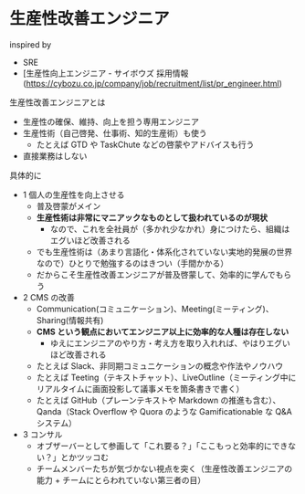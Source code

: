 # 生産性改善エンジニア
inspired by

- SRE
- [生産性向上エンジニア - サイボウズ 採用情報(https://cybozu.co.jp/company/job/recruitment/list/pr_engineer.html)

生産性改善エンジニアとは

- 生産性の確保、維持、向上を担う専用エンジニア
- 生産性術（自己啓発、仕事術、知的生産術）も使う
  - たとえば GTD や TaskChute などの啓蒙やアドバイスも行う
- 直接業務はしない

具体的に

- 1 個人の生産性を向上させる
  - 普及啓蒙がメイン
  - **生産性術は非常にマニアックなものとして扱われているのが現状**
    - なので、これを全社員が（多かれ少なかれ）身につけたら、組織はエグいほど改善される
  - でも生産性術は（あまり言語化・体系化されていない実地的発展の世界なので）ひとりで勉強するのはきつい（手間かかる）
  - だからこそ生産性改善エンジニアが普及啓蒙して、効率的に学んでもらう
- 2 CMS の改善
  - Communication(コミュニケーション)、Meeting(ミーティング)、Sharing(情報共有)
  - **CMS という観点においてエンジニア以上に効率的な人種は存在しない**
    - ゆえにエンジニアのやり方・考え方を取り入れれば、やはりエグいほど改善される
  - たとえば Slack、非同期コミュニケーションの概念や作法やノウハウ
  - たとえば Teeting（テキストチャット）、LiveOutline（ミーティング中にリアルタイムに画面投影して議事メモを箇条書きで書く）
  - たとえば GitHub（プレーンテキストや Markdown の推進も含む）、Qanda（Stack Overflow や Quora のような Gamificationable な Q&A システム） 
- 3 コンサル
  - オブザーバーとして参画して「これ要る？」「ここもっと効率的にできない？」とかツッコむ
  - チームメンバーたちが気づかない視点を突く（生産性改善エンジニアの能力 + チームにとらわれていない第三者の目）
